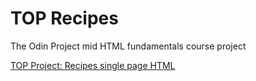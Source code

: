 # TOP Recipes

The Odin Project mid HTML fundamentals course project

[TOP Project: Recipes single page HTML](https://www.theodinproject.com/lessons/foundations-recipes)